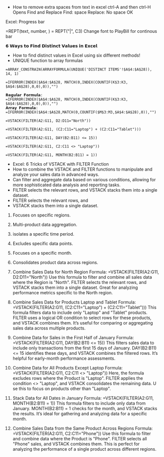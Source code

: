 - How to remove extra spaces from text in excel 
ctrl-A and then ctrl-H Opens Find and Replace
Find: space
Replace: No space
OK



Excel: Progress bar

=REPT(text, number, )
= REPT("|", C3) Change font to PlayBill for continous bar


𝟲 𝗪𝗮𝘆𝘀 𝘁𝗼 𝗙𝗶𝗻𝗱 𝗗𝗶𝘀𝘁𝗶𝗻𝗰𝘁 𝗩𝗮𝗹𝘂𝗲𝘀 𝗶𝗻 𝗘𝘅𝗰𝗲𝗹

- How to find distinct values in Excel using six different methods!
- UNIQUE function to array formulas

```
=ARRAY_CONSTRAIN(ARRAYFORMULA(UNIQUE('DISTINCT ITEMS'!$A$4:$A$28)), 14, 1)
```  
```
=IFERROR(INDEX($A$4:$A$28, MATCH(0,INDEX(COUNTIF(K$3:K3, $A$4:$A$28),0,0),0)),"")
```


```
𝗥𝗲𝗴𝘂𝗹𝗮𝗿 𝗙𝗼𝗿𝗺𝘂𝗹𝗮:
=IFERROR(INDEX($A$4:$A$28, MATCH(0,INDEX(COUNTIF(K$3:K3, $A$4:$A$28),0,0),0)),"")
𝗔𝗿𝗿𝗮𝘆 𝗙𝗼𝗿𝗺𝘂𝗹𝗮:
=IFERROR(INDEX($A$4:$A$28,MATCH(0,COUNTIF($M$3:M3,$A$4:$A$28),0)),"")

```

```
=VSTACK(FILTER(A2:G11, D2:D11="North"))

=VSTACK(FILTER(A2:G11, (C2:C11="Laptop") + (C2:C11="Tablet")))

=VSTACK(FILTER(A2:G11, DAY(B2:B11) <= 15))

=VSTACK(FILTER(A2:G11, C2:C11 <> "Laptop"))

=VSTACK(FILTER(A2:G11, MONTH(B2:B11) = 1))

```

- Excel: 6 Tricks of VSTACK with FILTER Function
- How to combine the VSTACK and FILTER functions to manipulate and analyze your sales data in advanced ways. 
- Can filter and aggregate data based on various conditions, allowing for more sophisticated data analysis and reporting tasks.
- FILTER selects the relevant rows, and VSTACK stacks them into a single dataset.
- FILTER selects the relevant rows, and 
- VSTACK stacks them into a single dataset.

1. Focuses on specific regions.
2. Multi-product data aggregation.
3.  isolates a specific time period.
4.  Excludes specific data points.
5.  Focuses on a specific month.
6. Consolidates product data across regions.

1. Combine Sales Data for North Region
Formula: =VSTACK(FILTER(A2:G11, D2:D11="North"))
Use this formula to filter and combine all sales data where the Region is "North". 
FILTER selects the relevant rows, and 
VSTACK stacks them into a single dataset. 
Great for analyzing performance metrics specific to the North region.

2. Combine Sales Data for Products Laptop and Tablet
Formula: =VSTACK(FILTER(A2:G11, (C2:C11="Laptop") + (C2:C11="Tablet")))
This formula filters data to include only "Laptop" and "Tablet" products. 
FILTER uses a logical OR condition to select rows for these products, and 
VSTACK combines them. 
It’s useful for comparing or aggregating sales data across multiple products.

3. Combine Data for Sales in the First Half of January
Formula: =VSTACK(FILTER(A2:G11, DAY(B2:B11) <= 15))
This filters sales data to include only transactions from the first 15 days of January. 
DAY(B2:B11) <= 15 identifies these days, and VSTACK combines the filtered rows. 
It’s helpful for early-month performance assessments.

4. Combine Data for All Products Except Laptop
Formula: =VSTACK(FILTER(A2:G11, C2:C11 <> "Laptop"))
Here, the formula excludes rows where the Product is "Laptop". 
FILTER applies the condition <> "Laptop", and 
VSTACK consolidates the remaining data. U
se this to focus on products other than "Laptop".

5. Stack Data for All Dates in January
Formula: =VSTACK(FILTER(A2:G11, MONTH(B2:B11) = 1))
This formula filters to include only data from January. 
MONTH(B2:B11) = 1 checks for the month, and 
VSTACK stacks the results. 
It’s ideal for gathering and analyzing data for a specific month.


6. Combine Sales Data from the Same Product Across Regions
Formula: =VSTACK(FILTER(A2:G11, C2:C11="Phone"))
Use this formula to filter and combine data where the Product is "Phone". 
FILTER selects all "Phone" sales, and VSTACK combines them. 
This  is perfect for analyzing the performance of a single product across different regions.
